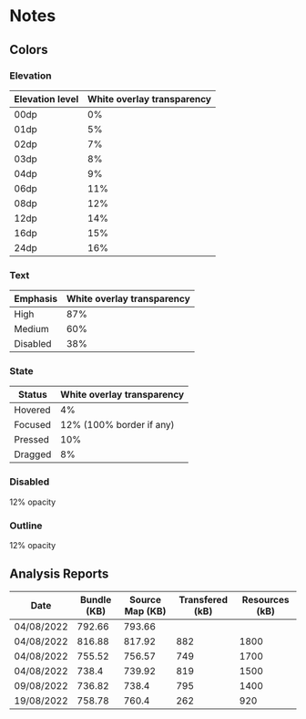 # Notes

## Colors

### Elevation

| Elevation level | White overlay transparency |
|-----------------|----------------------------|
| 00dp            | 0%                         |
| 01dp            | 5%                         |
| 02dp            | 7%                         |
| 03dp            | 8%                         |
| 04dp            | 9%                         |
| 06dp            | 11%                        |
| 08dp            | 12%                        |
| 12dp            | 14%                        |
| 16dp            | 15%                        |
| 24dp            | 16%                        |

### Text

| Emphasis | White overlay transparency |
|----------|----------------------------|
| High     | 87%                        |
| Medium   | 60%                        |
| Disabled | 38%                        |

### State

| Status  | White overlay transparency |
|---------|----------------------------|
| Hovered | 4%                         |
| Focused | 12% (100% border if any)   |
| Pressed | 10%                        |
| Dragged | 8%                         |

### Disabled

12% opacity

### Outline

12% opacity

## Analysis Reports

| Date       | Bundle (KB) | Source Map (KB) | Transfered (kB) | Resources (kB) |
|------------|-------------|-----------------|-----------------|----------------|
| 04/08/2022 | 792.66      | 793.66          |                 |                |
| 04/08/2022 | 816.88      | 817.92          | 882             | 1800           |
| 04/08/2022 | 755.52      | 756.57          | 749             | 1700           |
| 04/08/2022 | 738.4       | 739.92          | 819             | 1500           |
| 09/08/2022 | 736.82      | 738.4           | 795             | 1400           |
| 19/08/2022 | 758.78      | 760.4           | 262             | 920            |
